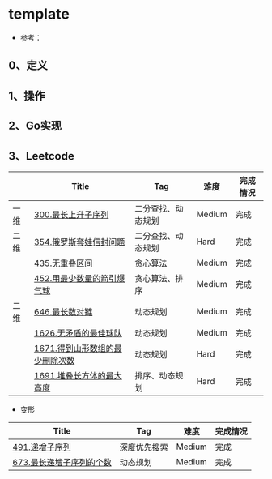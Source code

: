 # template

- 参考：

## 0、定义

## 1、操作

## 2、Go实现

## 3、Leetcode

|      | Title                                                        | Tag                | 难度   | 完成情况 |
| ---- | ------------------------------------------------------------ | ------------------ | ------ | -------- |
| 一维 | [300.最长上升子序列](https://leetcode-cn.com/problems/longest-increasing-subsequence/) | 二分查找、动态规划 | Medium | 完成     |
| 二维 | [354.俄罗斯套娃信封问题](https://leetcode-cn.com/problems/russian-doll-envelopes/) | 二分查找、动态规划 | Hard   | 完成     |
|      | [435.无重叠区间](https://leetcode-cn.com/problems/non-overlapping-intervals/) | 贪心算法           | Medium | 完成     |
|      | [452.用最少数量的箭引爆气球](https://leetcode-cn.com/problems/minimum-number-of-arrows-to-burst-balloons/) | 贪心算法、排序     | Medium | 完成     |
| 二维 | [646.最长数对链](https://leetcode-cn.com/problems/maximum-length-of-pair-chain/) | 动态规划           | Medium | 完成     |
|      | [1626.无矛盾的最佳球队](https://leetcode-cn.com/problems/best-team-with-no-conflicts/) | 动态规划           | Medium | 完成     |
|      | [1671.得到山形数组的最少删除次数](https://leetcode-cn.com/problems/minimum-number-of-removals-to-make-mountain-array/) | 动态规划           | Hard   | 完成     |
|      | [1691.堆叠长方体的最大高度](https://leetcode-cn.com/problems/maximum-height-by-stacking-cuboids/) | 排序、动态规划     | Hard   | 完成     |

- 变形

| Title                                                        | Tag          | 难度   | 完成情况 |
| ------------------------------------------------------------ | ------------ | ------ | -------- |
| [491.递增子序列](https://leetcode-cn.com/problems/increasing-subsequences/) | 深度优先搜索 | Medium | 完成     |
| [673.最长递增子序列的个数](https://leetcode-cn.com/problems/number-of-longest-increasing-subsequence/) | 动态规划     | Medium | 完成     |

